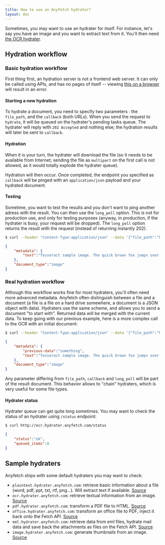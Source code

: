 ```yaml
---
title: How to use an Anyfetch hydrater?
layout: doc
---
```


Sometimes, you may want to use an hydrater for itself. For instance, let's say you have an image and you want to extract text from it.
You'll then need [the OCR hydrater](https://github.com/Papiel/ocr.hydrater.anyfetch.com).


## Hydration workflow
### Basic hydration workflow
First thing first, an hydration server is not a frontend web server. It can only be called using APIs, and has no pages of itself -- viewing [this on a browser](http://ocr.hydrater.anyfetch.com/) will result in an error.

#### Starting a new hydration
To hydrate a document, you need to specify two parameters : the `file_path`, and the `callback` (both URLs).
When you send the request to `hydrate`, it will be queued on the hydrater's pending tasks queue.
The hydrater will reply with `202 Accepted` and nothing else; the hydration results will later be sent to `callback`.

#### Hydration
When it is your turn, the hydrater will download the file (so it needs to be available from Internet; sending the file as `multipart` on the first call is not allowed, as it would totally explode the hydrater queue).

Hydration will then occur. Once completed, the endpoint you specified as `callback` will be pinged with an `application/json` payload and your hydrated document.

#### Testing
Sometime, you want to test the results and you don't want to ping another adress with the result.
You can then use the `long_poll` option. This is not for production use, and only for testing purposes (anyway, in production, if the hydrater is busy, your request will be dropped). The `long_poll` option returns the result with the request (instead of returning instantly 202).

```sh
$ curl --header "Content-Type:application/json" --data '{"file_path":"https://raw2.github.com/Papiel/ocr.hydrater.anyfetch.com/763ca1c77b33451de3fff733ad850287b48d2f96/test/samples/sample.png", "long_poll":true}' http://ocr.hydrater.anyfetch.com/hydrate
```

```json
{
    "metadata": {
        "text":"Tesseract sample image. The quick brown fox jumps over the lazy dog.\n\n"
    },
    "document_type":"image"
}
```

### Real hydration workflow
Although this workflow works fine for most hydraters, you'll often need more advanced metadata. Anyfetch often distinguish between a file and a document (a file is a file on a hard drive somewhere, a document is a JSON object with data). Hydraters use the same scheme, and allows you to send a document "to start with". Returned data will be merged with the current data.
To keep going with our previous example, here is a more complex call to the OCR with an initial document:

```sh
$ curl --header "Content-Type:application/json" --data '{"file_path":"https://raw2.github.com/Papiel/ocr.hydrater.anyfetch.com/763ca1c77b33451de3fff733ad850287b48d2f96/test/samples/sample.png", "callback":"http://example.com","long_poll":true, "metadata": {"previous-data":"something"}}' http://ocr.hydrater.anyfetch.com/hydrate
```

```json
{
    "metadata": {
        "previous-data":"something",
        "text":"Tesseract sample image. The quick brown fox jumps over the lazy dog.\n\n"
    },
    "document_type":"image"
}
```

Any parameter differing from `file_path`, `callback` and `long_poll` will be part of the result document. This behavior allows to "chain" hydraters, which is very useful for some file types.

#### Hydrater status
Hydrater queue can get quite long sometimes. You may want to check the status of an hydrater using `/status` endpoint:

```sh
$ curl http://ocr.hydrater.anyfetch.com/status
```

```json
{
    "status":"ok",
    "queued_items":0
}
```

## Sample hydraters
Anyfetch ships with some default hydraters you may want to check:

* `plaintext.hydrater.anyfetch.com`: retrieve basic information about a file (word, pdf, ppt, txt, rtf, png...). Will extract text if available. [Source](https://github.com/Papiel/plaintext.hydrater.anyfetch.com)
* `ocr.hydrater.anyfetch.com`: retrieve textual information from an image. [Source](https://github.com/Papiel/ocr.hydrater.anyfetch.com)
* `pdf.hydrater.anyfetch.com`: transform a PDF file to HTML. [Source](https://github.com/Papiel/pdf.hydrater.anyfetch.com)
* `office.hydrater.anyfetch.com`: transform an office file to PDF, inject it back onto the Fetch API. [Source](https://github.com/Papiel/office.hydrater.anyfetch.com)
* `eml.hydrater.anyfetch.com`: retrieve data from eml files, hydrate mail data and save back the attachments as files on the Fetch API. [Source](https://github.com/Papiel/eml.hydrater.anyfetch.com)
* `image.hydrater.anyfetch.com`: generate thumbnails from an image. [Source](https://github.com/Papiel/image.hydrater.anyfetch.com)
